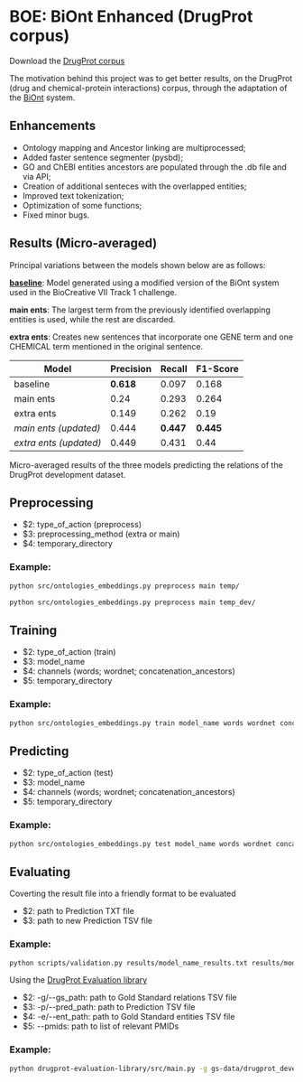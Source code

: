 # BOE: BiOnt Enhanced (DrugProt corpus)

Download the [DrugProt corpus](https://zenodo.org/record/5042151)

The motivation behind this project was to get better results, on the DrugProt (drug and chemical-protein interactions) corpus, through the adaptation of the [BiOnt](https://github.com/lasigeBioTM/BiOnt) system.

## Enhancements

- Ontology mapping and Ancestor linking are multiprocessed;
- Added faster sentence segmenter (pysbd);
- GO and ChEBI entities ancestors are populated through the .db file and via API;
- Creation of additional senteces with the overlapped entities;
- Improved text tokenization;
- Optimization of some functions;
- Fixed minor bugs.

## Results (Micro-averaged)

Principal variations between the models shown below are as follows:

[**baseline**](https://github.com/lasigeBioTM/biocreativeVII): Model generated using a modified version of the BiOnt system used in the BioCreative VII Track 1 challenge.

**main ents**: The largest term from the previously identified overlapping entities is used, while the rest are discarded.

**extra ents**: Creates new sentences that incorporate one GENE term and one CHEMICAL term mentioned in the original sentence.

| Model | Precision | Recall | F1-Score |
| ------ | ------ | ------ | ------ |
| baseline | **0.618** | 0.097 | 0.168 |
| main ents | 0.24 | 0.293 | 0.264 |
| extra ents | 0.149 | 0.262 | 0.19 |
| *main ents (updated)* | 0.444 | **0.447** | **0.445** |
| *extra ents (updated)* | 0.449 | 0.431 | 0.44 |

Micro-averaged results of the three models predicting the relations of the DrugProt development dataset.

## Preprocessing

- $2: type_of_action (preprocess) 
- $3: preprocessing_method (extra or main) 
- $4: temporary_directory

### Example:

```sh
python src/ontologies_embeddings.py preprocess main temp/

python src/ontologies_embeddings.py preprocess main temp_dev/
```

## Training

- $2: type_of_action (train) 
- $3: model_name 
- $4: channels (words; wordnet; concatenation_ancestors)
- $5: temporary_directory

### Example:

```sh
python src/ontologies_embeddings.py train model_name words wordnet concatenation_ancestors temp/
```

## Predicting

- $2: type_of_action (test)
- $3: model_name 
- $4: channels (words; wordnet; concatenation_ancestors)
- $5: temporary_directory

### Example:

```sh
python src/ontologies_embeddings.py test model_name words wordnet concatenation_ancestors temp_dev/
```

## Evaluating

Coverting the result file into a friendly format to be evaluated

- $2: path to Prediction TXT file
- $3: path to new Prediction TSV file

### Example:

```sh
python scripts/validation.py results/model_name_results.txt results/model_name_results.tsv
```

Using the [DrugProt Evaluation library]( https://github.com/tonifuc3m/drugprot-evaluation-library)

- $2: -g/--gs_path: path to Gold Standard relations TSV file 
- $3: -p/--pred_path: path to Prediction TSV file
- $4: -e/--ent_path: path to Gold Standard entities TSV file 
- $5: --pmids: path to list of relevant PMIDs

### Example:

```sh
python drugprot-evaluation-library/src/main.py -g gs-data/drugprot_development_relations.tsv -p results/model_name_results.tsv -e gs-data/drugprot_development_entities.tsv --pmids gs-data/pmids.txt
```
